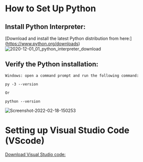 # How to Set Up Python 

## Install Python Interpreter:

[Download and install the latest Python distribution from here:] (https://www.python.org/downloads)
![2020-12-01_01_python_interpreter_download](https://user-images.githubusercontent.com/116889143/201658991-55b720c0-d16d-44d3-a1c2-9a5469396631.jpg)
 
 ## Verify the Python installation:
 ```
Windows: open a command prompt and run the following command:

py -3 --version

Or

python --version

``` 
![Screenshot-2022-02-18-150253](https://user-images.githubusercontent.com/116889143/201658116-e656df87-0911-4d29-8eef-c016850fb879.png)

 
 # Setting up Visual Studio Code (VScode) 
 
[Download Visual Studio code:](https://code.visualstudio.com/download)

